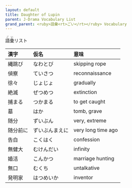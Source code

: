 ```yaml
---
layout: default
title: Daughter of Lupin
parent: J-Drama Vocabulary List
grand_parent: <ruby>語彙<rt>ごい</rt></ruby> Vocabulary
---
```


<ruby>語彙<rt>ごい</rt></ruby>リスト

| 漢字     | 仮名           | 意味               |
|:-------- |:-------------- |:------------------ |
| 縄跳び   | なわとび       | skipping rope      |
| 偵察     | ていさつ       | reconnaissance     |
| 徐々     | じょじょ       | gradually          |
| 絶滅     | ぜつめつ       | extinction         |
| 捕まる   | つかまる       | to get caught      |
| 墓       | はか           | tomb, grave        |
| 随分     | ずいぶん       | very, extreme      |
| 随分前に | ずいぶんまえに | very long time ago |
| 告白     | こくはく       | confession         |
| 無健大   | むけんだい     | infinity           |
| 婚活     | こんかつ       | marriage hunting   |
| 無口     | むくち         | untalkative        |
| 発明家   | はつめいか     | inventor           |

